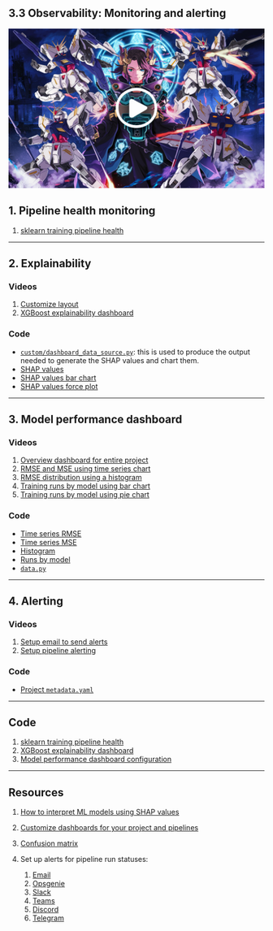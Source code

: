 ## 3.3 Observability: Monitoring and alerting

<a href="https://youtube.com/playlist?list=PLBpweK9KQBJ4xXFZV1vrcWT4QHpd7qLza&si=njGbWD8mc3lumR1r">
  <img src="https://github.com/mage-ai/assets/blob/main/mlops/3-observe.png?raw=true">
</a>

## 1. Pipeline health monitoring

1. [sklearn training pipeline health](https://youtu.be/jwte-x3VwFE)

---

## 2. Explainability

### Videos

1. [Customize layout](https://youtu.be/Skr-WnxiQ8I)
1. [XGBoost explainability dashboard](https://youtu.be/BvGZTl-UUQY)

### Code

-   [`custom/dashboard_data_source.py`](https://github.com/mage-ai/mlops/blob/master/mlops/unit_3_observability/custom/dashboard_data_source.py):
    this is used to produce the output needed to generate the SHAP values and chart them.
-   [SHAP values](https://github.com/mage-ai/mlops/blob/master/mlops/unit_3_observability/charts/shap_values.py)
-   [SHAP values bar chart](https://github.com/mage-ai/mlops/blob/master/mlops/unit_3_observability/charts/shap_values_bar.py)
-   [SHAP values force plot](https://github.com/mage-ai/mlops/blob/master/mlops/unit_3_observability/charts/shap_values_force_chart.py)

---

## 3. Model performance dashboard

### Videos

1. [Overview dashboard for entire project](https://youtu.be/ScFZPSaOWK4)
1. [RMSE and MSE using time series chart](https://youtu.be/6kqHoxAL0DY)
1. [RMSE distribution using a histogram](https://youtu.be/GQMgCzI-Qrg)
1. [Training runs by model using bar chart](https://youtu.be/q4Quk6GeVRk)
1. [Training runs by model using pie chart](https://youtu.be/I5qR3OtASXs)

### Code

-   [Time series RMSE](https://github.com/mage-ai/mlops/blob/master/mlops/unit_3_observability/charts/training_metrics__rmse_.py)
-   [Time series MSE](https://github.com/mage-ai/mlops/blob/master/mlops/unit_3_observability/charts/time_series__mse_.py)
-   [Histogram](https://github.com/mage-ai/mlops/blob/master/mlops/unit_3_observability/charts/distribution_of_performance_metrics.py)
-   [Runs by model](https://github.com/mage-ai/mlops/blob/master/mlops/unit_3_observability/charts/total_runs_by_model.py)
-   [`data.py`](https://github.com/mage-ai/mlops/blob/master/mlops/utils/analytics/data.py)

---

## 4. Alerting

### Videos

1. [Setup email to send alerts](https://youtu.be/DjtE3webtjE)
1. [Setup pipeline alerting](https://youtu.be/H6D7zyqSQMw)

### Code

-   [Project `metadata.yaml`](https://github.com/mage-ai/mlops/blob/master/mlops/unit_3_observability/metadata.yaml)

---

## Code

1. [sklearn training pipeline health](https://github.com/mage-ai/mlops/blob/master/mlops/presenters/pipelines/xgboost_training/dashboard/block_layout.yaml)
1. [XGBoost explainability dashboard](https://github.com/mage-ai/mlops/blob/master/mlops/presenters/pipelines/sklearn_training/dashboard/block_layout.yaml)
1. [Model performance dashboard configuration](https://github.com/mage-ai/mlops/blob/master/mlops/presenters/overview/dashboard/block_layout.yaml)

---

## Resources

1. [How to interpret ML models using SHAP values](https://www.mage.ai/blog/how-to-interpret-explain-machine-learning-models-using-shap-values)

1. [Customize dashboards for your project and pipelines](https://docs.mage.ai/visualizations/dashboards)

1. [Confusion matrix](https://www.mage.ai/blog/guide-to-model-metrics-p1-matrix-performance)

1. Set up alerts for pipeline run statuses:
    1. [Email](https://docs.mage.ai/integrations/observability/alerting-email)
    1. [Opsgenie](https://docs.mage.ai/integrations/observability/alerting-opsgenie)
    1. [Slack](https://docs.mage.ai/integrations/observability/alerting-slack)
    1. [Teams](https://docs.mage.ai/integrations/observability/alerting-teams)
    1. [Discord](https://docs.mage.ai/integrations/observability/alerting-discord)
    1. [Telegram](https://docs.mage.ai/integrations/observability/alerting-telegram)
